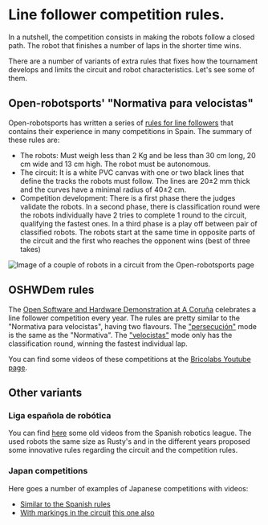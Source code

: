 # Line follower competition rules.

In a nutshell, the competition consists in making the robots follow a closed path. The robot that finishes a number of laps in the shorter time wins.

There are a number of variants of extra rules that fixes how the tournament develops and limits the circuit and robot characteristics. Let's see some of them.

## Open-robotsports' "Normativa para velocistas"

Open-robotsports has written a series of [rules for line followers](https://github.com/open-robosports/normativa-velocistas/tree/master) that contains their experience in many competitions in Spain. The summary of these rules are:

- The robots: Must weigh less than 2 Kg and be less than 30 cm long, 20 cm wide and 13 cm high. The robot must be autonomous.
- The circuit: It is a white PVC canvas with one or two black lines that define the tracks the robots must follow. The lines are 20±2 mm thick and the curves have a minimal radius of 40±2 cm.
- Competition development: There is a first phase there the judges validate the robots. In a second phase, there is classification round were the robots individually have 2 tries to complete 1 round to the circuit, qualifying the fastest ones. In a third phase is a play off between pair of classified robots. The robots start at the same time in opposite parts of the circuit and the first who reaches the opponent wins (best of three takes)

![Image of a couple of robots in a circuit from the Open-robotsports page](https://github.com/open-robosports/normativa-velocistas/raw/master/images/competicion.png)

## OSHWDem rules

The [Open Software and Hardware Demonstration at A Coruña](https://oshwdem.org/) celebrates a line follower competition every year. The rules are pretty similar to the "Normativa para velocistas", having two flavours. The ["persecución"](http://rules.oshwdem.org/persecucion_velocistas_es) mode is the same as the "Normativa". The ["velocistas"](http://rules.oshwdem.org/velocistas_es) mode only has the classification round, winning the fastest individual lap.

You can find some videos of these competitions at the [Bricolabs Youtube page](https://www.youtube.com/@BricoLabs).

## Other variants

### Liga española de robótica

You can find [here](https://www.youtube.com/@ligaderobots) some old videos from the Spanish robotics league. The used robots the same size as Rusty's and in the different years proposed some innovative rules regarding the circuit and the competition rules.

### Japan competitions

Here goes a number of examples of Japanese competitions with videos:
- [Similar to the Spanish rules](https://www.youtube.com/watch?v=KdNqmxu_V4A)
- [With markings in the circuit](https://www.youtube.com/watch?v=960e5Q_PhWg) [this one also](https://www.youtube.com/watch?v=uSSDyEhkCK0)